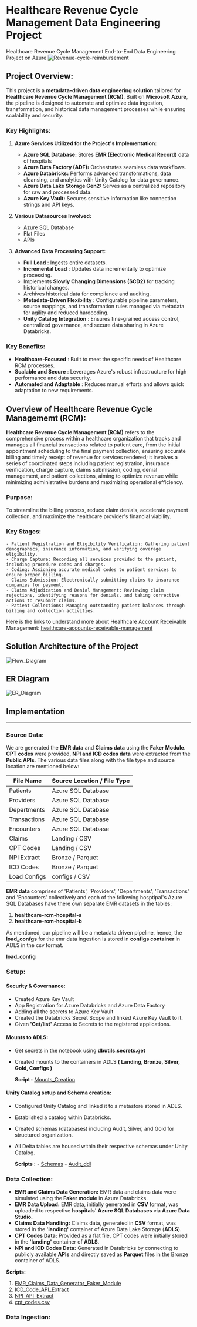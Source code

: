 # Healthcare Revenue Cycle Management Data Engineering Project
Healthcare Revenue Cycle Management End-to-End Data Engineering Project on Azure
![Revenue-cycle-reimbursement](Revenue-cycle-reimbursement-flow-chart.jpg)
## Project Overview:
This project is a **metadata-driven data engineering solution** tailored for **Healthcare Revenue Cycle Management (RCM)**. Built on **Microsoft Azure**, the pipeline is designed to automate and optimize data ingestion, transformation, and historical data management processes while ensuring scalability and security.

### Key Highlights:
1. **Azure Services Utilized for the Project's Implementation:**
    - **Azure SQL Database:** Stores **EMR (Electronic Medical Record)** data of hospitals
    - **Azure Data Factory (ADF):** Orchestrates seamless data workflows.
    - **Azure Databricks:** Performs advanced transformations, data cleansing, and analytics with Unity Catalog for data governance.
    - **Azure Data Lake Storage Gen2:** Serves as a centralized repository for raw and processed data.
    - **Azure Key Vault:** Secures sensitive information like connection strings and API keys.

2. **Various Datasources Involved:**
    - Azure SQL Database
    - Flat Files
    - APIs

3. **Advanced Data Processing Support:**
    - **Full Load** : Ingests entire datasets.
    - **Incremental Load** : Updates data incrementally to optimize processing.
    - Implements **Slowly Changing Dimensions (SCD2)** for tracking historical changes.
    - Archives historical data for compliance and auditing.
    - **Metadata-Driven Flexibility** : Configurable pipeline parameters, source mappings, and transformation rules managed via metadata for agility and reduced hardcoding.
    - **Unity Catalog Integration** : Ensures fine-grained access control, centralized governance, and secure data sharing in Azure Databricks.
  
### Key Benefits: 
- **Healthcare-Focused** : Built to meet the specific needs of Healthcare RCM processes.
- **Scalable and Secure** : Leverages Azure's robust infrastructure for high performance and data security.
- **Automated and Adaptable** : Reduces manual efforts and allows quick adaptation to new requirements.


## Overview of Healthcare Revenue Cycle Managememt (RCM):
**Healthcare Revenue Cycle Management (RCM)** refers to the comprehensive process within a healthcare organization that tracks and manages all financial transactions related to patient care, from the initial appointment scheduling to the final payment collection, ensuring accurate billing and timely receipt of revenue for services rendered; it involves a series of coordinated steps including patient registration, insurance verification, charge capture, claims submission, coding, denial management, and patient collections, aiming to optimize revenue while minimizing administrative burdens and maximizing operational efficiency.
### Purpose:
To streamline the billing process, reduce claim denials, accelerate payment collection, and maximize the healthcare provider's financial viability. 
### Key Stages:
    - Patient Registration and Eligibility Verification: Gathering patient demographics, insurance information, and verifying coverage eligibility. 
    - Charge Capture: Recording all services provided to the patient, including procedure codes and charges. 
    - Coding: Assigning accurate medical codes to patient services to ensure proper billing. 
    - Claims Submission: Electronically submitting claims to insurance companies for payment. 
    - Claims Adjudication and Denial Management: Reviewing claim rejections, identifying reasons for denials, and taking corrective actions to resubmit claims. 
    - Patient Collections: Managing outstanding patient balances through billing and collection activities. 

Here is the links to understand more about Healthcare Account Receivable Management:
[healthcare-accounts-receivable-management](https://mdmanagementgroup.com/healthcare-accounts-receivable-management/)


## Solution Architecture of the Project
![Flow_Diagram](Flow_Diagram.png)

## ER Diagram
![ER_Diagram](ER_Diagram_1.png)

## Implementation
---
### Source Data:
We are generated the **EMR data** and **Claims data** using the **Faker Module**. **CPT codes** were provided, **NPI and ICD codes data** were extracted from the **Public APIs**. The various data files along with the file type and source location are mentioned below:

| File Name | Source Location / File Type |  
|-----------|-----------------------------|
| Patients | Azure SQL Database |
| Providers	| Azure SQL Database |
| Departments | Azure SQL Database |
| Transactions | Azure SQL Database |
| Encounters | Azure SQL Database |
| Claims | Landing / CSV |
| CPT Codes | Landing / CSV |
| NPI Extract | Bronze / Parquet |
| ICD Codes | Bronze / Parquet |
| Load Configs | configs / CSV |

**EMR data** comprises of 'Patients', 'Providers', 'Departments', 'Transactions' and 'Encounters' collectively and each of the following hosptipal's Azure SQL Databases have there own separate EMR datasets in the tables:
1. **healthcare-rcm-hospital-a**
2. **healthcare-rcm-hospital-b**

As mentioned, our pipeline will be a metadata driven pipeline, hence, the **load_confgs** for the emr data ingestion is stored in **configs container** in ADLS in the csv format.

**[load_config](Datasets/load_config.csv)**

### Setup:
#### Security & Governance:
- Created Azure Key Vault
- App Registration for Azure Databricks and Azure Data Factory
- Adding all the secrets to Azure Key Vault
- Created the Databricks Secret Scope and linked Azure Key Vault to it.
- Given **'Get/list'** Access to Secrets to the registered applications.
#### Mounts to ADLS:
- Get secrets in the notebook using **dbutils.secrets.get**
- Created mounts to the containers in ADLS **( Landing, Bronze, Silver, Gold, Configs )**

    **Script :** [Mounts_Creation](Set_up/adls_mounts.py)
#### Unity Catalog setup and Schema creation:
- Configured Unity Catalog and linked it to a metastore stored in ADLS.
- Established a catalog within Databricks.
- Created schemas (databases) including Audit, Silver, and Gold for structured organization. 
- All Delta tables are housed within their respective schemas under Unity Catalog.

    **Scripts :**
      - [Schemas](Set_up/Schemas.py)
      - [Audit_ddl](Set_up/audit_ddl.py)
  
### Data Collection:
- **EMR and Claims Data Generation:** EMR data and claims data were simulated using the **Faker module** in Azure Databricks.
- **EMR Data Upload:** EMR data, initially generated in **CSV** format, was uploaded to respective **hospitals' Azure SQL Databases** via **Azure Data Studio.**
- **Claims Data Handling:** Claims data, generated in **CSV** format, was stored in the **'landing'** container of Azure Data Lake Storage (**ADLS**).
- **CPT Codes Data:** Provided as a flat file, CPT codes were initially stored in the **'landing'** container of **ADLS**.
- **NPI and ICD Codes Data:** Generated in Databricks by connecting to publicly available **APIs** and directly saved as **Parquet** files in the Bronze container of ADLS.

**Scripts:** 
1. [EMR_Claims_Data_Generator_Faker_Module](Data_Generator/data_generator_faker_module.py)
2. [ICD_Code_API_Extract](API_Extracts/ICD_Code_API_Extract.py)
3. [NPI_API_Extract](API_Extracts/NPI_API_Extract.py)
4. [cpt_codes.csv](Datasets/cptcodes/cptcodes.csv)

### Data Ingestion:

